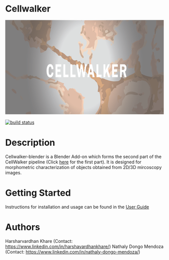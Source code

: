 # Cellwalker

<p style="font-style: italics;" align="center">
<img height=300 src="misc/logo_github.png"/><br>
</p>

<a href="https://circleci.com/gh/badges/shields/tree/master">
<img src="https://img.shields.io/circleci/project/github/badges/shields/master" alt="build status">
</a>

# Description

Cellwalker-blender is a Blender Add-on which forms the second part of the CellWalker pipeline (Click <a href="https://github.com/utraf-pasteur-institute/CellWalker-notebooks">here</a> for the first part). It is designed for morphometric characterization of objects obtained from 2D/3D mircoscopy images.

# Getting Started
Instructions for installation and usage can be found in the <a href="https://github.com/utraf-pasteur-institute/CellWalker-blender/wiki">User Guide</a>

# Authors
Harsharvardhan Khare (Contact: https://www.linkedin.com/in/harshavardhankhare/)
Nathaly Dongo Mendoza (Contact: https://www.linkedin.com/in/nathaly-dongo-mendoza/)
